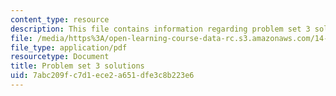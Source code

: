 ```yaml
---
content_type: resource
description: This file contains information regarding problem set 3 solution.
file: /media/https%3A/open-learning-course-data-rc.s3.amazonaws.com/14-772-development-economics-macroeconomics-spring-2013/7abc209fc7d1ece2a651dfe3c8b223e6_MIT14_772S13_pset3_sol.pdf
file_type: application/pdf
resourcetype: Document
title: Problem set 3 solutions
uid: 7abc209f-c7d1-ece2-a651-dfe3c8b223e6
---
```

